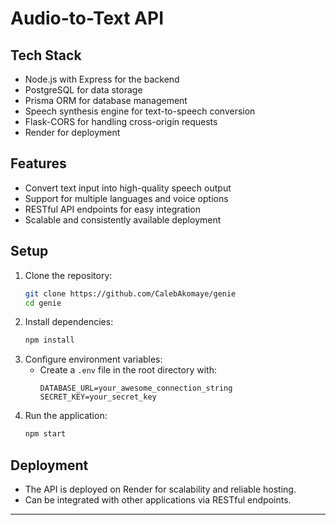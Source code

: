 # Audio-to-Text API

## Tech Stack

- Node.js with Express for the backend
- PostgreSQL for data storage
- Prisma ORM for database management
- Speech synthesis engine for text-to-speech conversion
- Flask-CORS for handling cross-origin requests
- Render for deployment

## Features

- Convert text input into high-quality speech output
- Support for multiple languages and voice options
- RESTful API endpoints for easy integration
- Scalable and consistently available deployment

## Setup

1. Clone the repository:
   ```sh
   git clone https://github.com/CalebAkomaye/genie
   cd genie
   ```
2. Install dependencies:
   ```sh
   npm install
   ```
3. Configure environment variables:
   - Create a `.env` file in the root directory with:
     ```
     DATABASE_URL=your_awesome_connection_string
     SECRET_KEY=your_secret_key
     ```
4. Run the application:
   ```sh
   npm start
   ```

## Deployment

- The API is deployed on Render for scalability and reliable hosting.
- Can be integrated with other applications via RESTful endpoints.

---
